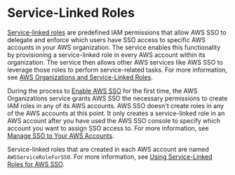 # Service\-Linked Roles<a name="slrconcept"></a>

[Service\-linked roles](http://docs.aws.amazon.com/IAM/latest/UserGuide/id_roles_terms-and-concepts.html?icmpid=docs_iam_console#iam-term-service-linked-role) are predefined IAM permissions that allow AWS SSO to delegate and enforce which users have SSO access to specific AWS accounts in your AWS organization\. The service enables this functionality by provisioning a service\-linked role in every AWS account within its organization\. The service then allows other AWS services like AWS SSO to leverage those roles to perform service\-related tasks\. For more information, see [AWS Organizations and Service\-Linked Roles](http://docs.aws.amazon.com/organizations/latest/userguide/orgs_integrate_services.html#orgs_integrate_services-using_slrs)\.

During the process to [Enable AWS SSO](step1.md) for the first time, the AWS Organizations service grants AWS SSO the necessary permissions to create IAM roles in any of its AWS accounts\. AWS SSO doesn't create roles in any of the AWS accounts at this point\. It only creates a service\-linked role in an AWS account after you have used the AWS SSO console to specify which account you want to assign SSO access to\. For more information, see [Manage SSO to Your AWS Accounts](manage-your-accounts.md)\.

Service\-linked roles that are created in each AWS account are named `AWSServiceRoleForSSO`\. For more information, see [Using Service\-Linked Roles for AWS SSO](using-service-linked-roles.md)\.